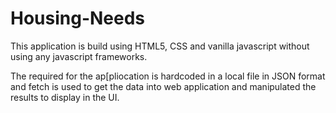 # Housing-Needs

This application is build using HTML5, CSS and vanilla javascript without using any javascript frameworks.

The required for the ap[pliocation is hardcoded in a local file in JSON format and fetch is used to get the data into web application and manipulated the results to display in the UI.

